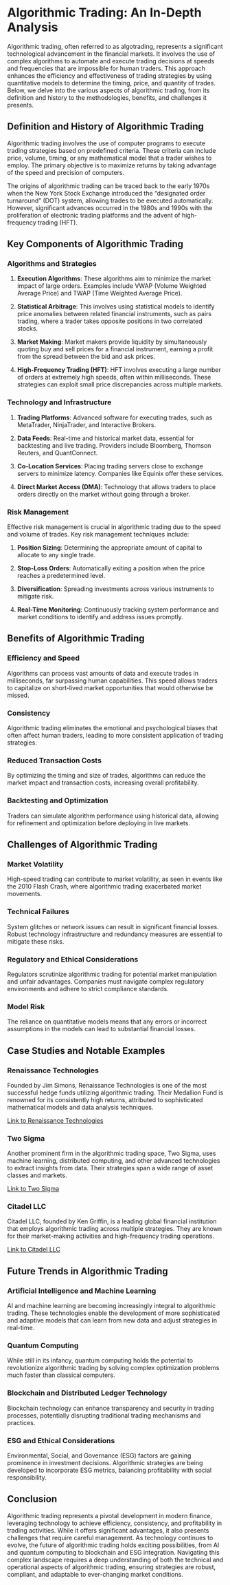 # Algorithmic Trading: An In-Depth Analysis

Algorithmic trading, often referred to as algotrading, represents a significant technological advancement in the financial markets. It involves the use of complex algorithms to automate and execute trading decisions at speeds and frequencies that are impossible for human traders. This approach enhances the efficiency and effectiveness of trading strategies by using quantitative models to determine the timing, price, and quantity of trades. Below, we delve into the various aspects of algorithmic trading, from its definition and history to the methodologies, benefits, and challenges it presents.

## Definition and History of Algorithmic Trading

Algorithmic trading involves the use of computer programs to execute trading strategies based on predefined criteria. These criteria can include price, volume, timing, or any mathematical model that a trader wishes to employ. The primary objective is to maximize returns by taking advantage of the speed and precision of computers. 

The origins of algorithmic trading can be traced back to the early 1970s when the New York Stock Exchange introduced the “designated order turnaround” (DOT) system, allowing trades to be executed automatically. However, significant advances occurred in the 1980s and 1990s with the proliferation of electronic trading platforms and the advent of high-frequency trading (HFT).

## Key Components of Algorithmic Trading

### Algorithms and Strategies

1. **Execution Algorithms**: These algorithms aim to minimize the market impact of large orders. Examples include VWAP (Volume Weighted Average Price) and TWAP (Time Weighted Average Price).

2. **Statistical Arbitrage**: This involves using statistical models to identify price anomalies between related financial instruments, such as pairs trading, where a trader takes opposite positions in two correlated stocks.

3. **Market Making**: Market makers provide liquidity by simultaneously quoting buy and sell prices for a financial instrument, earning a profit from the spread between the bid and ask prices.

4. **High-Frequency Trading (HFT)**: HFT involves executing a large number of orders at extremely high speeds, often within milliseconds. These strategies can exploit small price discrepancies across multiple markets.

### Technology and Infrastructure

1. **Trading Platforms**: Advanced software for executing trades, such as MetaTrader, NinjaTrader, and Interactive Brokers.

2. **Data Feeds**: Real-time and historical market data, essential for backtesting and live trading. Providers include Bloomberg, Thomson Reuters, and QuantConnect.

3. **Co-Location Services**: Placing trading servers close to exchange servers to minimize latency. Companies like Equinix offer these services.

4. **Direct Market Access (DMA)**: Technology that allows traders to place orders directly on the market without going through a broker.

### Risk Management

Effective risk management is crucial in algorithmic trading due to the speed and volume of trades. Key risk management techniques include:

1. **Position Sizing**: Determining the appropriate amount of capital to allocate to any single trade.

2. **Stop-Loss Orders**: Automatically exiting a position when the price reaches a predetermined level.

3. **Diversification**: Spreading investments across various instruments to mitigate risk.

4. **Real-Time Monitoring**: Continuously tracking system performance and market conditions to identify and address issues promptly.

## Benefits of Algorithmic Trading

### Efficiency and Speed

Algorithms can process vast amounts of data and execute trades in milliseconds, far surpassing human capabilities. This speed allows traders to capitalize on short-lived market opportunities that would otherwise be missed.

### Consistency

Algorithmic trading eliminates the emotional and psychological biases that often affect human traders, leading to more consistent application of trading strategies.

### Reduced Transaction Costs

By optimizing the timing and size of trades, algorithms can reduce the market impact and transaction costs, increasing overall profitability.

### Backtesting and Optimization

Traders can simulate algorithm performance using historical data, allowing for refinement and optimization before deploying in live markets.

## Challenges of Algorithmic Trading

### Market Volatility

High-speed trading can contribute to market volatility, as seen in events like the 2010 Flash Crash, where algorithmic trading exacerbated market movements.

### Technical Failures

System glitches or network issues can result in significant financial losses. Robust technology infrastructure and redundancy measures are essential to mitigate these risks.

### Regulatory and Ethical Considerations

Regulators scrutinize algorithmic trading for potential market manipulation and unfair advantages. Companies must navigate complex regulatory environments and adhere to strict compliance standards.

### Model Risk

The reliance on quantitative models means that any errors or incorrect assumptions in the models can lead to substantial financial losses.

## Case Studies and Notable Examples

### Renaissance Technologies

Founded by Jim Simons, Renaissance Technologies is one of the most successful hedge funds utilizing algorithmic trading. Their Medallion Fund is renowned for its consistently high returns, attributed to sophisticated mathematical models and data analysis techniques.

[Link to Renaissance Technologies](https://www.rentec.com/)

### Two Sigma

Another prominent firm in the algorithmic trading space, Two Sigma, uses machine learning, distributed computing, and other advanced technologies to extract insights from data. Their strategies span a wide range of asset classes and markets.

[Link to Two Sigma](https://www.twosigma.com/)

### Citadel LLC

Citadel LLC, founded by Ken Griffin, is a leading global financial institution that employs algorithmic trading across multiple strategies. They are known for their market-making activities and high-frequency trading operations.

[Link to Citadel LLC](https://www.citadel.com/)

## Future Trends in Algorithmic Trading

### Artificial Intelligence and Machine Learning

AI and machine learning are becoming increasingly integral to algorithmic trading. These technologies enable the development of more sophisticated and adaptive models that can learn from new data and adjust strategies in real-time.

### Quantum Computing

While still in its infancy, quantum computing holds the potential to revolutionize algorithmic trading by solving complex optimization problems much faster than classical computers.

### Blockchain and Distributed Ledger Technology

Blockchain technology can enhance transparency and security in trading processes, potentially disrupting traditional trading mechanisms and practices.

### ESG and Ethical Considerations

Environmental, Social, and Governance (ESG) factors are gaining prominence in investment decisions. Algorithmic strategies are being developed to incorporate ESG metrics, balancing profitability with social responsibility.

## Conclusion

Algorithmic trading represents a pivotal development in modern finance, leveraging technology to achieve efficiency, consistency, and profitability in trading activities. While it offers significant advantages, it also presents challenges that require careful management. As technology continues to evolve, the future of algorithmic trading holds exciting possibilities, from AI and quantum computing to blockchain and ESG integration. Navigating this complex landscape requires a deep understanding of both the technical and operational aspects of algorithmic trading, ensuring strategies are robust, compliant, and adaptable to ever-changing market conditions.